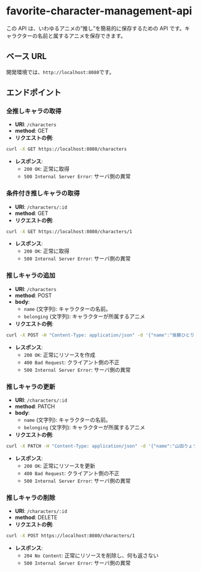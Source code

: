 # favorite-character-management-api

この API は、いわゆるアニメの”推し”を簡易的に保存するための API です。キャラクターの名前と属するアニメを保存できます。

## ベース URL

開発環境では、`http://localhost:8080`です。

## エンドポイント

### 全推しキャラの取得

- **URI**: `/characters`
- **method**: GET
- **リクエストの例**:

```sh
curl -X GET https://localhost:8080/characters
```

- **レスポンス**:
  - `200 OK`: 正常に取得
  - `500 Internal Server Error`: サーバ側の異常

### 条件付き推しキャラの取得

- **URI**: `/characters/:id`
- **method**: GET
- **リクエストの例**:

```sh
curl -X GET https://localhost:8080/characters/1
```

- **レスポンス**:
  - `200 OK`: 正常に取得
  - `500 Internal Server Error`: サーバ側の異常

### 推しキャラの追加

- **URI**: `/characters`
- **method**: POST
- **body**:
  - `name` (文字列): キャラクターの名前。
  - `belonging` (文字列): キャラクターが所属するアニメ
- **リクエストの例**:

```sh
curl -X POST -H "Content-Type: application/json" -d '{"name":"後藤ひとり","belonging":"ぼっちざろっく"}' http://localhost:8080/characters

```

- **レスポンス**:
  - `200 OK`: 正常にリソースを作成
  - `400 Bad Request`: クライアント側の不正
  - `500 Internal Server Error`: サーバ側の異常

### 推しキャラの更新

- **URI**: `/characters/:id`
- **method**: PATCH
- **body**:
  - `name` (文字列): キャラクターの名前。
  - `belonging` (文字列): キャラクターが所属するアニメ
- **リクエストの例**:

```sh
curl -X PATCH -H "Content-Type: application/json" -d '{"name":"山田りょう","belonging":"ぼっちざろっく"}' http://localhost:8080/characters/1

```

- **レスポンス**:
  - `200 OK`: 正常にリソースを更新
  - `400 Bad Request`: クライアント側の不正
  - `500 Internal Server Error`: サーバ側の異常

### 推しキャラの削除

- **URI**: `/characters/:id`
- **method**: DELETE
- **リクエストの例**:

```sh
curl -X POST https://localhost:8080/characters/1
```

- **レスポンス**:
  - `204 No Content`: 正常にリソースを削除し、何も返さない
  - `500 Internal Server Error`: サーバ側の異常
